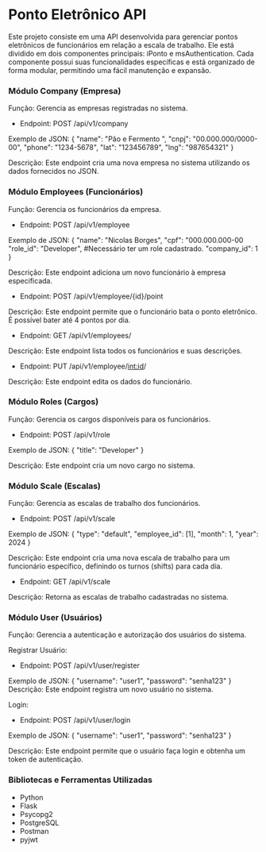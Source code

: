 # Ponto Eletrônico API

Este projeto consiste em uma API desenvolvida para gerenciar pontos eletrônicos de funcionários em relação a escala de trabalho. Ele está dividido em dois componentes principais: iPonto e msAuthentication. Cada componente possui suas funcionalidades específicas e está organizado de forma modular, permitindo uma fácil manutenção e expansão.

### Módulo Company (Empresa)
Função: Gerencia as empresas registradas no sistema.

- Endpoint: POST /api/v1/company

Exemplo de JSON:
{
  "name": "Pão e Fermento ",
  "cnpj": "00.000.000/0000-00",
  "phone": "1234-5678",
  "lat": "123456789",
  "lng": "987654321"
}

Descrição: Este endpoint cria uma nova empresa no sistema utilizando os dados fornecidos no JSON.

### Módulo Employees (Funcionários)
Função: Gerencia os funcionários da empresa.

- Endpoint: POST /api/v1/employee

Exemplo de JSON:
{
  "name": "Nicolas Borges",
  "cpf": "000.000.000-00
  "role_id": "Developer", #Necessário ter um role cadastrado.
  "company_id": 1
}

Descrição: Este endpoint adiciona um novo funcionário à empresa especificada.

- Endpoint: POST /api/v1/employee/{id}/point

Descrição: Este endpoint permite que o funcionário bata o ponto eletrônico. É possível bater até 4 pontos por dia.

- Endpoint: GET /api/v1/employees/

Descrição: Este endpoint lista todos os funcionários e suas descrições.

- Endpoint: PUT /api/v1/employee/<int:id>/

Descrição: Este endpoint edita os dados do funcionário.



### Módulo Roles (Cargos)
Função: Gerencia os cargos disponíveis para os funcionários.

- Endpoint: POST /api/v1/role

Exemplo de JSON:
{
  "title": "Developer"
}

Descrição: Este endpoint cria um novo cargo no sistema.

### Módulo Scale (Escalas)
Função: Gerencia as escalas de trabalho dos funcionários.

- Endpoint: POST /api/v1/scale

Exemplo de JSON:
{
 "type": "default",
 "employee_id": [1],
 "month": 1,
 "year": 2024
}

Descrição: Este endpoint cria uma nova escala de trabalho para um funcionário específico, definindo os turnos (shifts) para cada dia.

- Endpoint: GET /api/v1/scale

Descrição: Retorna as escalas de trabalho cadastradas no sistema.

### Módulo User (Usuários)
Função: Gerencia a autenticação e autorização dos usuários do sistema.

Registrar Usuário:

- Endpoint: POST /api/v1/user/register

Exemplo de JSON:
{
 "username": "user1",
 "password": "senha123"
}
Descrição: Este endpoint registra um novo usuário no sistema.

Login:

- Endpoint: POST /api/v1/user/login

Exemplo de JSON:
{
 "username": "user1",
 "password": "senha123"
}

Descrição: Este endpoint permite que o usuário faça login e obtenha um token de autenticação.

### Bibliotecas e Ferramentas Utilizadas
- Python
- Flask
- Psycopg2
- PostgreSQL
- Postman
- pyjwt
